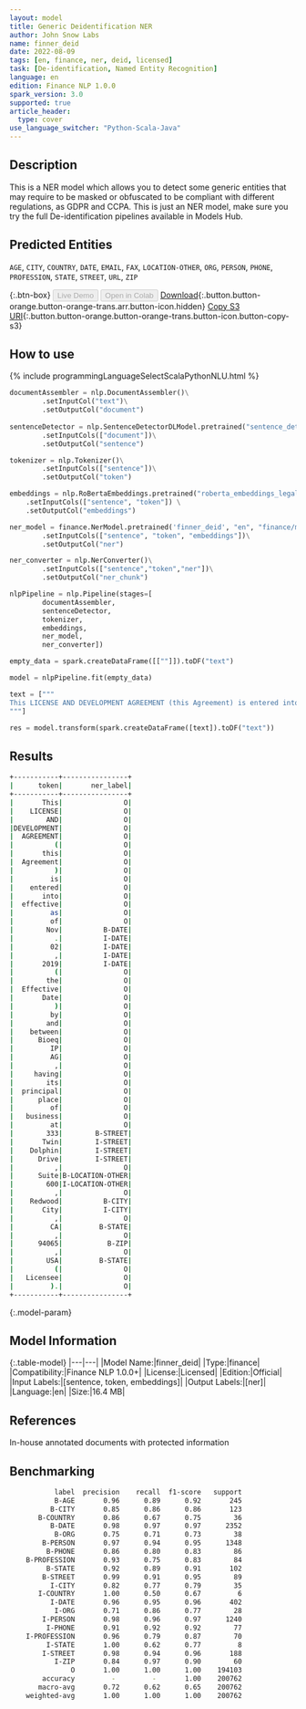 ```yaml
---
layout: model
title: Generic Deidentification NER
author: John Snow Labs
name: finner_deid
date: 2022-08-09
tags: [en, finance, ner, deid, licensed]
task: [De-identification, Named Entity Recognition]
language: en
edition: Finance NLP 1.0.0
spark_version: 3.0
supported: true
article_header:
  type: cover
use_language_switcher: "Python-Scala-Java"
---
```


## Description

This is a NER model which allows you to detect some generic entities that may require to be masked or obfuscated to be compliant with different regulations, as GDPR and CCPA. This is just an NER model, make sure you try the full De-identification pipelines available in Models Hub.

## Predicted Entities

`AGE`, `CITY`, `COUNTRY`, `DATE`, `EMAIL`, `FAX`, `LOCATION-OTHER`, `ORG`, `PERSON`, `PHONE`, `PROFESSION`, `STATE`, `STREET`, `URL`, `ZIP`

{:.btn-box}
<button class="button button-orange" disabled>Live Demo</button>
<button class="button button-orange" disabled>Open in Colab</button>
[Download](https://s3.amazonaws.com/auxdata.johnsnowlabs.com/finance/models/finner_deid_en_1.0.0_3.2_1660050720560.zip){:.button.button-orange.button-orange-trans.arr.button-icon.hidden}
[Copy S3 URI](s3://auxdata.johnsnowlabs.com/finance/models/finner_deid_en_1.0.0_3.2_1660050720560.zip){:.button.button-orange.button-orange-trans.button-icon.button-copy-s3}

## How to use



<div class="tabs-box" markdown="1">
{% include programmingLanguageSelectScalaPythonNLU.html %}

```python
documentAssembler = nlp.DocumentAssembler()\
        .setInputCol("text")\
        .setOutputCol("document")
        
sentenceDetector = nlp.SentenceDetectorDLModel.pretrained("sentence_detector_dl","xx")\
        .setInputCols(["document"])\
        .setOutputCol("sentence")

tokenizer = nlp.Tokenizer()\
        .setInputCols(["sentence"])\
        .setOutputCol("token")

embeddings = nlp.RoBertaEmbeddings.pretrained("roberta_embeddings_legal_roberta_base","en") \
    .setInputCols(["sentence", "token"]) \
    .setOutputCol("embeddings")

ner_model = finance.NerModel.pretrained('finner_deid', "en", "finance/models")\
        .setInputCols(["sentence", "token", "embeddings"])\
        .setOutputCol("ner")

ner_converter = nlp.NerConverter()\
        .setInputCols(["sentence","token","ner"])\
        .setOutputCol("ner_chunk")

nlpPipeline = nlp.Pipeline(stages=[
        documentAssembler,
        sentenceDetector,
        tokenizer,
        embeddings,
        ner_model,
        ner_converter])

empty_data = spark.createDataFrame([[""]]).toDF("text")

model = nlpPipeline.fit(empty_data)

text = ["""
This LICENSE AND DEVELOPMENT AGREEMENT (this Agreement) is entered into effective as of Nov. 02, 2019 (the Effective Date) by and between Bioeq IP AG, having its principal place of business at 333 Twin Dolphin Drive, Suite 600, Redwood City, CA, 94065, USA (Licensee).
"""]

res = model.transform(spark.createDataFrame([text]).toDF("text"))
```

</div>

## Results

```bash
+-----------+----------------+
|      token|       ner_label|
+-----------+----------------+
|       This|               O|
|    LICENSE|               O|
|        AND|               O|
|DEVELOPMENT|               O|
|  AGREEMENT|               O|
|          (|               O|
|       this|               O|
|  Agreement|               O|
|          )|               O|
|         is|               O|
|    entered|               O|
|       into|               O|
|  effective|               O|
|         as|               O|
|         of|               O|
|        Nov|          B-DATE|
|          .|          I-DATE|
|         02|          I-DATE|
|          ,|          I-DATE|
|       2019|          I-DATE|
|          (|               O|
|        the|               O|
|  Effective|               O|
|       Date|               O|
|          )|               O|
|         by|               O|
|        and|               O|
|    between|               O|
|      Bioeq|               O|
|         IP|               O|
|         AG|               O|
|          ,|               O|
|     having|               O|
|        its|               O|
|  principal|               O|
|      place|               O|
|         of|               O|
|   business|               O|
|         at|               O|
|        333|        B-STREET|
|       Twin|        I-STREET|
|    Dolphin|        I-STREET|
|      Drive|        I-STREET|
|          ,|               O|
|      Suite|B-LOCATION-OTHER|
|        600|I-LOCATION-OTHER|
|          ,|               O|
|    Redwood|          B-CITY|
|       City|          I-CITY|
|          ,|               O|
|         CA|         B-STATE|
|          ,|               O|
|      94065|           B-ZIP|
|          ,|               O|
|        USA|         B-STATE|
|          (|               O|
|   Licensee|               O|
|         ).|               O|
+-----------+----------------+
```

{:.model-param}
## Model Information

{:.table-model}
|---|---|
|Model Name:|finner_deid|
|Type:|finance|
|Compatibility:|Finance NLP 1.0.0+|
|License:|Licensed|
|Edition:|Official|
|Input Labels:|[sentence, token, embeddings]|
|Output Labels:|[ner]|
|Language:|en|
|Size:|16.4 MB|

## References

In-house annotated documents with protected information

## Benchmarking

```bash
           label  precision    recall  f1-score   support
           B-AGE       0.96      0.89      0.92       245
          B-CITY       0.85      0.86      0.86       123
       B-COUNTRY       0.86      0.67      0.75        36
          B-DATE       0.98      0.97      0.97      2352
           B-ORG       0.75      0.71      0.73        38
        B-PERSON       0.97      0.94      0.95      1348
         B-PHONE       0.86      0.80      0.83        86
    B-PROFESSION       0.93      0.75      0.83        84
         B-STATE       0.92      0.89      0.91       102
        B-STREET       0.99      0.91      0.95        89
          I-CITY       0.82      0.77      0.79        35
       I-COUNTRY       1.00      0.50      0.67         6
          I-DATE       0.96      0.95      0.96       402
           I-ORG       0.71      0.86      0.77        28
        I-PERSON       0.98      0.96      0.97      1240
         I-PHONE       0.91      0.92      0.92        77
    I-PROFESSION       0.96      0.79      0.87        70
         I-STATE       1.00      0.62      0.77         8
        I-STREET       0.98      0.94      0.96       188
           I-ZIP       0.84      0.97      0.90        60
               O       1.00      1.00      1.00    194103
        accuracy         -         -       1.00    200762
       macro-avg       0.72      0.62      0.65    200762
    weighted-avg       1.00      1.00      1.00    200762
```
